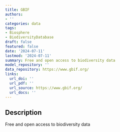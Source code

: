 ```yaml
---
title: GBIF
authors:
- ''
categories: data
tags:
- Biosphere
- BiodiversityDatabase
draft: false
featured: false
date: '2024-07-11'
lastmod: '2024-07-11'
summary: Free and open access to biodiversity data
model_repository: ''
data_repository: https://www.gbif.org/
links:
  url_doi: ''
  url_pdf: ''
  url_source: https://www.gbif.org/
  url_docs: ''
---
```


## Description

Free and open access to biodiversity data

